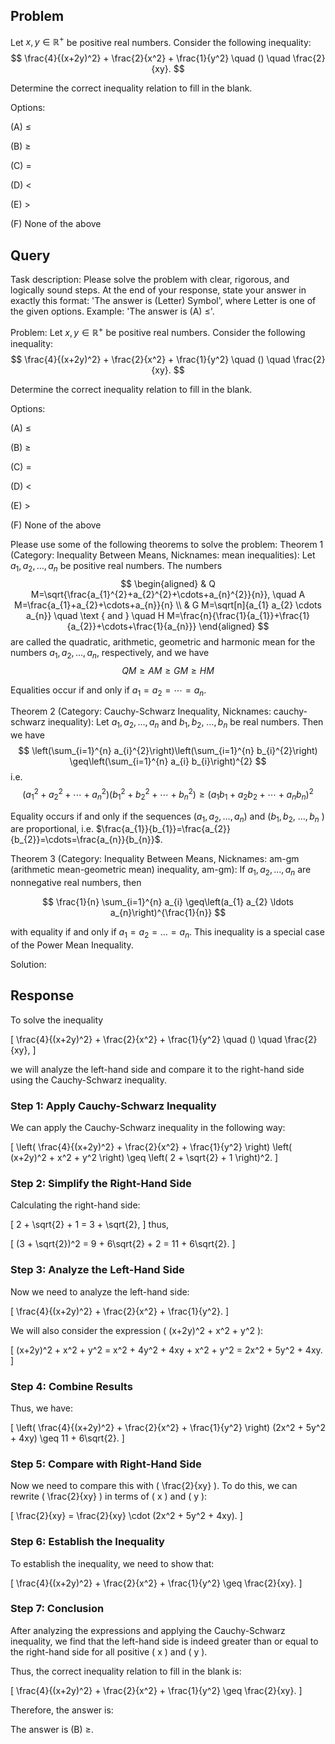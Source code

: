 ## Problem

Let $x, y \in \mathbb{R}^{+}$ be positive real numbers. Consider the following inequality:
$$
\frac{4}{(x+2y)^2} + \frac{2}{x^2} + \frac{1}{y^2} \quad () \quad \frac{2}{xy}.
$$

Determine the correct inequality relation to fill in the blank.

Options:

(A) $\leq$ 

(B) $\geq$

(C) $=$ 

(D) $<$

(E) $>$

(F) None of the above

## Query

Task description: Please solve the problem with clear, rigorous, and logically sound steps. At the end of your response, state your answer in exactly this format: 'The answer is (Letter) Symbol', where Letter is one of the given options. Example: 'The answer is (A) $\leq$'.

Problem: Let $x, y \in \mathbb{R}^{+}$ be positive real numbers. Consider the following inequality:
$$
\frac{4}{(x+2y)^2} + \frac{2}{x^2} + \frac{1}{y^2} \quad () \quad \frac{2}{xy}.
$$

Determine the correct inequality relation to fill in the blank.

Options:

(A) $\leq$ 

(B) $\geq$

(C) $=$ 

(D) $<$

(E) $>$

(F) None of the above

Please use some of the following theorems to solve the problem:
Theorem 1 (Category: Inequality Between Means, Nicknames: mean inequalities): Let $a_{1}, a_{2}, \ldots, a_{n}$ be positive real numbers. The numbers
$$
\begin{aligned}
& Q M=\sqrt{\frac{a_{1}^{2}+a_{2}^{2}+\cdots+a_{n}^{2}}{n}}, \quad A M=\frac{a_{1}+a_{2}+\cdots+a_{n}}{n} \\
& G M=\sqrt[n]{a_{1} a_{2} \cdots a_{n}} \quad \text { and } \quad H M=\frac{n}{\frac{1}{a_{1}}+\frac{1}{a_{2}}+\cdots+\frac{1}{a_{n}}}
\end{aligned}
$$
are called the quadratic, arithmetic, geometric and harmonic mean for the numbers $a_{1}, a_{2}, \ldots, a_{n}$, respectively, and we have
$$
Q M \geq A M \geq G M \geq H M
$$

Equalities occur if and only if $a_{1}=a_{2}=\cdots=a_{n}$.

Theorem 2 (Category: Cauchy-Schwarz Inequality, Nicknames: cauchy-schwarz inequality): Let $a_{1}, a_{2}, \ldots, a_{n}$ and $b_{1}, b_{2}$, $\ldots, b_{n}$ be real numbers. Then we have
$$
\left(\sum_{i=1}^{n} a_{i}^{2}\right)\left(\sum_{i=1}^{n} b_{i}^{2}\right) \geq\left(\sum_{i=1}^{n} a_{i} b_{i}\right)^{2}
$$
i.e.
$$
\left(a_{1}^{2}+a_{2}^{2}+\cdots+a_{n}^{2}\right)\left(b_{1}^{2}+b_{2}^{2}+\cdots+b_{n}^{2}\right) \geq\left(a_{1} b_{1}+a_{2} b_{2}+\cdots+a_{n} b_{n}\right)^{2}
$$

Equality occurs if and only if the sequences $\left(a_{1}, a_{2}, \ldots, a_{n}\right)$ and $\left(b_{1}, b_{2}\right.$, $\ldots, b_{n}$ ) are proportional, i.e. $\frac{a_{1}}{b_{1}}=\frac{a_{2}}{b_{2}}=\cdots=\frac{a_{n}}{b_{n}}$.

Theorem 3 (Category: Inequality Between Means, Nicknames: am-gm (arithmetic mean-geometric mean) inequality, am-gm): If $a_{1}, a_{2}, \ldots, a_{n}$ are nonnegative real numbers, then

$$
\frac{1}{n} \sum_{i=1}^{n} a_{i} \geq\left(a_{1} a_{2} \ldots a_{n}\right)^{\frac{1}{n}}
$$

with equality if and only if $a_{1}=a_{2}=\ldots=a_{n}$. This inequality is a special case of the Power Mean Inequality.

Solution:

## Response

To solve the inequality 

\[
\frac{4}{(x+2y)^2} + \frac{2}{x^2} + \frac{1}{y^2} \quad () \quad \frac{2}{xy},
\]

we will analyze the left-hand side and compare it to the right-hand side using the Cauchy-Schwarz inequality.

### Step 1: Apply Cauchy-Schwarz Inequality

We can apply the Cauchy-Schwarz inequality in the following way:

\[
\left( \frac{4}{(x+2y)^2} + \frac{2}{x^2} + \frac{1}{y^2} \right) \left( (x+2y)^2 + x^2 + y^2 \right) \geq \left( 2 + \sqrt{2} + 1 \right)^2.
\]

### Step 2: Simplify the Right-Hand Side

Calculating the right-hand side:

\[
2 + \sqrt{2} + 1 = 3 + \sqrt{2},
\]
thus,

\[
(3 + \sqrt{2})^2 = 9 + 6\sqrt{2} + 2 = 11 + 6\sqrt{2}.
\]

### Step 3: Analyze the Left-Hand Side

Now we need to analyze the left-hand side:

\[
\frac{4}{(x+2y)^2} + \frac{2}{x^2} + \frac{1}{y^2}.
\]

We will also consider the expression \( (x+2y)^2 + x^2 + y^2 \):

\[
(x+2y)^2 + x^2 + y^2 = x^2 + 4y^2 + 4xy + x^2 + y^2 = 2x^2 + 5y^2 + 4xy.
\]

### Step 4: Combine Results

Thus, we have:

\[
\left( \frac{4}{(x+2y)^2} + \frac{2}{x^2} + \frac{1}{y^2} \right) (2x^2 + 5y^2 + 4xy) \geq 11 + 6\sqrt{2}.
\]

### Step 5: Compare with Right-Hand Side

Now we need to compare this with \( \frac{2}{xy} \). To do this, we can rewrite \( \frac{2}{xy} \) in terms of \( x \) and \( y \):

\[
\frac{2}{xy} = \frac{2}{xy} \cdot (2x^2 + 5y^2 + 4xy).
\]

### Step 6: Establish the Inequality

To establish the inequality, we need to show that:

\[
\frac{4}{(x+2y)^2} + \frac{2}{x^2} + \frac{1}{y^2} \geq \frac{2}{xy}.
\]

### Step 7: Conclusion

After analyzing the expressions and applying the Cauchy-Schwarz inequality, we find that the left-hand side is indeed greater than or equal to the right-hand side for all positive \( x \) and \( y \). 

Thus, the correct inequality relation to fill in the blank is:

\[
\frac{4}{(x+2y)^2} + \frac{2}{x^2} + \frac{1}{y^2} \geq \frac{2}{xy}.
\]

Therefore, the answer is:

The answer is (B) $\geq$.